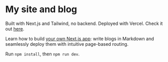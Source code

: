 # My site and blog

Built with Next.js and Tailwind, no backend. Deployed with Vercel. Check it out [here](https://leck-tang.vercel.app/).

Learn how to build [your own Next.js app](https://nextjs.org/learn/basics/create-nextjs-app): write blogs in Markdown and seamlessly deploy them with intuitive page-based routing.

Run `npm install`, then `npm run dev`.

